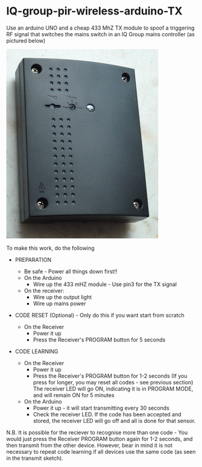 # IQ-group-pir-wireless-arduino-TX
Use an arduino UNO and a cheap 433 MhZ TX module to spoof a triggering RF signal that switches the mains switch in an IQ Group mains controller (as pictured below)

<img src="images/P1140936.jpg" alt="IQ Group 240V Mains controller"/>

To make this work, do the following 
 - PREPARATION
   - Be safe - Power all things down first!!
   - On the Arduino
     - Wire up the 433 mHZ module - Use pin3 for the TX signal   
   - On the receiver:
     - Wire up the output light
     - Wire up mains power

 - CODE RESET (Optional) - Only do this if you want start from scratch
   - On the Receiver 
     - Power it up
     - Press the Receiver's PROGRAM button for 5 seconds
         
 - CODE LEARNING
   - On the Receiver 
     - Power it up
     - Press the Receiver's PROGRAM button for 1-2 seconds (If you press for longer, you may reset all codes - see previous section) The receiver LED will go ON, indicating it is in PROGRAM MODE, and will remain ON for 5 minutes  
   - On the Arduino
     - Power it up - it will start transmitting every 30 seconds
     - Check the receiver LED. If the code has been accepted and stored, the receiver LED will go off and all is done for that sensor.

N.B. It is possible for the reciever to recognise more than one code - You would just press the Receiver PROGRAM button again for 1-2 seconds, and then transmit from the other device. However, bear in mind it is not necessary to repeat code learning if all devices use the same code (as seen in the transmit sketch).
